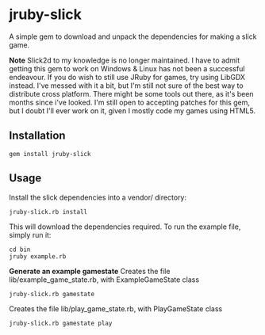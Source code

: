 # jruby-slick
A simple gem to download and unpack the dependencies for making a slick game.

**Note** Slick2d to my knowledge is no longer maintained. I have to admit getting this gem to work on Windows & Linux has not been a successful endeavour. If you do wish to still use JRuby for games, try using LibGDX instead. I've messed with it a bit, but I'm still not sure of the best way to distribute cross platform. There might be some tools out there, as it's been months since i've looked. I'm still open to accepting patches for this gem, but I doubt I'll ever work on it, given I mostly code my games using HTML5.

## Installation

    gem install jruby-slick

## Usage

Install the slick dependencies into a vendor/ directory:

    jruby-slick.rb install

This will download the dependencies required. To run the example file, simply run it:

    cd bin
    jruby example.rb


**Generate an example gamestate**
Creates the file lib/example_game_state.rb, with ExampleGameState class

    jruby-slick.rb gamestate

Creates the file lib/play_game_state.rb, with PlayGameState class

    jruby-slick.rb gamestate play
